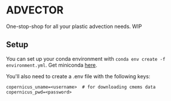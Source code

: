 # ADVECTOR
One-stop-shop for all your plastic advection needs.  WIP

## Setup
You can set up your conda environment with `conda env create -f environment.yml`. Get miniconda [here](https://docs.conda.io/en/latest/miniconda.html).

You'll also need to create a .env file with the following keys:
```
copernicus_uname=<username>  # for downloading cmems data
copernicus_pwd=<password>
```
